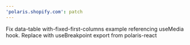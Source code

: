 ```yaml
---
'polaris.shopify.com': patch
---
```


Fix data-table with-fixed-first-columns example referencing useMedia hook. Replace with useBreakpoint export from polaris-react
